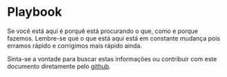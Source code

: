 # Playbook

Se você está aqui é porquê está procurando o que, como e porque fazemos.
Lembre-se que o que está aqui está em constante mudança pois erramos rápido e corrigimos mais rápido ainda.

Sinta-se a vontade para buscar estas informações ou contribuir com este documento diretamente pelo [github](https://github.com/krakenlab/playbook).
